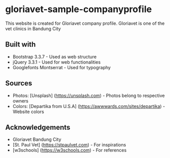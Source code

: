 # gloriavet-sample-companyprofile 

This website is created for Gloriavet company profile. 
Gloriavet is one of the vet clinics in Bandung City 

## Built with 
* Bootstrap 3.3.7 - Used as web structure
* jQuery 3.3.1 - Used for web functionalities
* Googlefonts Montserrat - Used for typography

## Sources
* Photos: [Unsplash] (https://unsplash.com) - Photos belong to respective owners
* Colors: [Departika from U.S.A] (https://awwwards.com/sites/departika) - Website colors 

## Acknowledgements 
* Gloriavet Bandung City 
* [St. Paul Vet] (https://stpaulvet.com) - For inspirations
* [w3schools] (https://w3schools.com) - For references 
